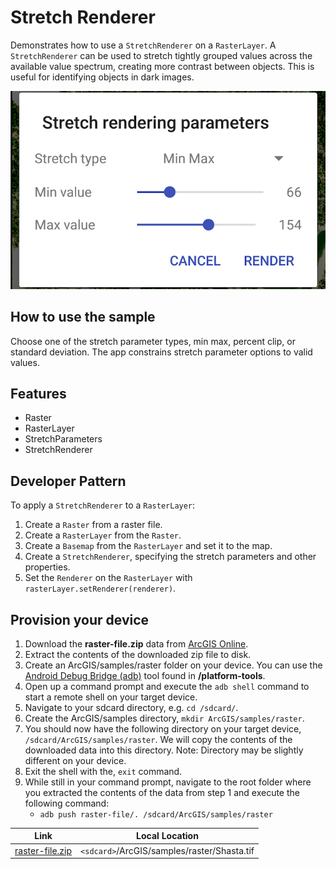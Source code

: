 # Stretch Renderer

Demonstrates how to use a `StretchRenderer` on a `RasterLayer`. A `StretchRenderer` can be used to stretch tightly grouped values across the available value spectrum, creating more contrast between objects. This is useful for identifying objects in dark images.

![Stretch Renderer App](stretch-renderer.png)

## How to use the sample

Choose one of the stretch parameter types, min max, percent clip, or standard deviation. The app constrains stretch parameter options to valid values. 

## Features

* Raster
* RasterLayer
* StretchParameters
* StretchRenderer

## Developer Pattern

To apply a `StretchRenderer` to a `RasterLayer`:

1. Create a `Raster` from a raster file.
2. Create a `RasterLayer` from the `Raster`.
3. Create a `Basemap` from the `RasterLayer` and set it to the map.
4. Create a `StretchRenderer`, specifying the stretch parameters and other properties.
5. Set the `Renderer` on the `RasterLayer` with `rasterLayer.setRenderer(renderer)`.


## Provision your device
1. Download the **raster-file.zip** data from [ArcGIS Online](https://arcgisruntime.maps.arcgis.com/home/item.html?id=7c4c679ab06a4df19dc497f577f111bd).  
2. Extract the contents of the downloaded zip file to disk.  
3. Create an ArcGIS/samples/raster folder on your device. You can use the [Android Debug Bridge (adb)](https://developer.android.com/guide/developing/tools/adb.html) tool found in **<sdk-dir>/platform-tools**.
4. Open up a command prompt and execute the `adb shell` command to start a remote shell on your target device.
5. Navigate to your sdcard directory, e.g. `cd /sdcard/`.  
6. Create the ArcGIS/samples directory, `mkdir ArcGIS/samples/raster`.
7. You should now have the following directory on your target device, `/sdcard/ArcGIS/samples/raster`. We will copy the contents of the downloaded data into this directory. Note:  Directory may be slightly different on your device.
8. Exit the shell with the, `exit` command.
9. While still in your command prompt, navigate to the root folder where you extracted the contents of the data from step 1 and execute the following command: 
	* `adb push raster-file/. /sdcard/ArcGIS/samples/raster`


Link | Local Location
---------|-------|
|[raster-file.zip](https://arcgisruntime.maps.arcgis.com/home/item.html?id=7c4c679ab06a4df19dc497f577f111bd)| `<sdcard>`/ArcGIS/samples/raster/Shasta.tif |